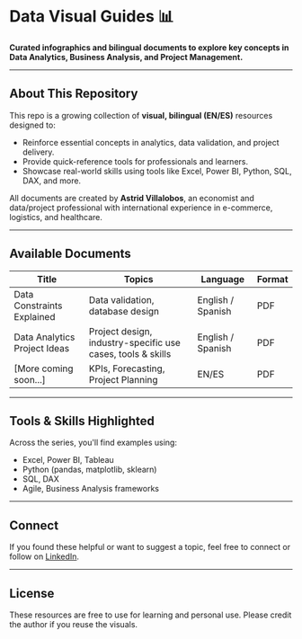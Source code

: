 # Data Visual Guides 📊  
**Curated infographics and bilingual documents to explore key concepts in Data Analytics, Business Analysis, and Project Management.**

---

## About This Repository

This repo is a growing collection of **visual, bilingual (EN/ES)** resources designed to:
- Reinforce essential concepts in analytics, data validation, and project delivery.
- Provide quick-reference tools for professionals and learners.
- Showcase real-world skills using tools like Excel, Power BI, Python, SQL, DAX, and more.

All documents are created by **Astrid Villalobos**, an economist and data/project professional with international experience in e-commerce, logistics, and healthcare.

---

## Available Documents

| Title | Topics | Language | Format |
|-------|--------|----------|--------|
| Data Constraints Explained | Data validation, database design | English / Spanish | PDF |
| Data Analytics Project Ideas | Project design, industry-specific use cases, tools & skills | English / Spanish | PDF |
| [More coming soon...] | KPIs, Forecasting, Project Planning | EN/ES | PDF |

---

## Tools & Skills Highlighted

Across the series, you'll find examples using:
- Excel, Power BI, Tableau
- Python (pandas, matplotlib, sklearn)
- SQL, DAX
- Agile, Business Analysis frameworks

---

## Connect

If you found these helpful or want to suggest a topic, feel free to connect or follow on [LinkedIn](https://www.linkedin.com/in/astridvillalobos).

---

## License

These resources are free to use for learning and personal use. Please credit the author if you reuse the visuals.


